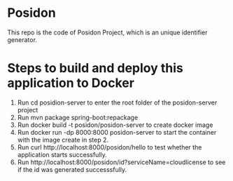 # Posidon
This repo is the code of Posidon Project, which is an unique identifier generator.
# Steps to build and deploy this application to Docker
1. Run cd posidion-server to enter the root folder of the posidon-server project
2. Run mvn package spring-boot:repackage
3. Run docker build -t posidon/posidon-server to create docker image
4. Run docker run -dp 8000:8000 posidon-server to start the container with the image create in step 2.
5. Run curl http://localhost:8000/posidon/hello to test whether the application starts successfully.
6. Run http://localhost:8000/posidon/id?serviceName=cloudlicense to see if the id was generated successsfully.
